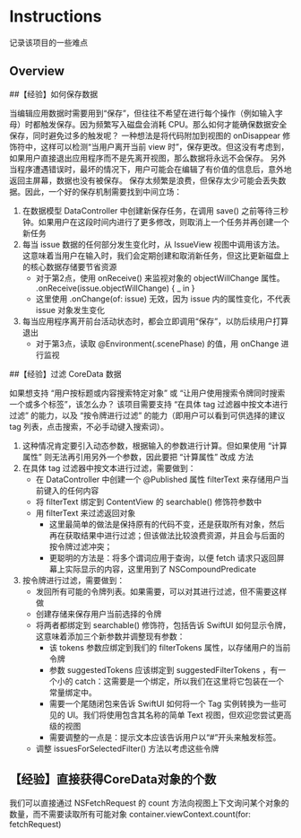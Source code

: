 # Instructions

记录该项目的一些难点





## Overview








##【经验】如何保存数据

当编辑应用数据时需要用到“保存”，但往往不希望在进行每个操作（例如输入字母）时都触发保存。因为频繁写入磁盘会消耗 CPU。那么如何才能确保数据安全保存，同时避免过多的触发呢？
一种想法是将代码附加到视图的 onDisappear 修饰符中，这样可以检测“当用户离开当前 view 时”，保存更改。但这没有考虑到，如果用户直接退出应用程序而不是先离开视图，那么数据将永远不会保存。
另外当程序遭遇错误时，最坏的情况下，用户可能会在编辑了有价值的信息后，意外地返回主屏幕，数据也没有被保存。
保存太频繁是浪费，但保存太少可能会丢失数据。因此，一个好的保存机制需要找到中间立场：

1. 在数据模型 DataController 中创建新保存任务，在调用 save() 之前等待三秒钟。如果用户在这段时间内进行了更多修改，则取消上一个任务并再创建一个新任务
2. 每当 issue 数据的任何部分发生变化时，从 IssueView 视图中调用该方法。这意味着当用户在输入时，我们会定期创建和取消新任务，但这比更新磁盘上的核心数据存储要节省资源
    - 对于第2点，使用 onReceive() 来监视对象的 objectWillChange 属性。 .onReceive(issue.objectWillChange) { _ in }
    - 这里使用 .onChange(of: issue) 无效，因为 issue 内的属性变化，不代表 issue 对象发生变化
3. 每当应用程序离开前台活动状态时，都会立即调用“保存”，以防后续用户打算退出
    - 对于第3点，读取 @Environment(\.scenePhase) 的值，用 onChange 进行监视




##【经验】过滤 CoreData 数据

如果想支持 “用户按标题或内容搜索特定对象” 或 “让用户使用搜索令牌同时搜索一个或多个标签”，该怎么办？
该项目需要支持 “在具体 tag 过滤器中按文本进行过滤” 的能力，以及 “按令牌进行过滤” 的能力（即用户可以看到可供选择的建议 tag 列表，点击搜索，不必手动键入搜索词）。

1. 这种情况肯定要引入动态参数，根据输入的参数进行计算。但如果使用 “计算属性” 则无法再引用另外一个参数，因此要把 “计算属性” 改成 方法
2. 在具体 tag 过滤器中按文本进行过滤，需要做到：
    - 在 DataController 中创建一个 @Published 属性 filterText 来存储用户当前键入的任何内容
    - 将 filterText 绑定到 ContentView 的 searchable() 修饰符参数中
    - 用 filterText 来过滤返回对象
        - 这里最简单的做法是保持原有的代码不变，还是获取所有对象，然后再在获取结果中进行过滤；但该做法比较浪费资源，并且会与后面的按令牌过滤冲突；
        - 更聪明的方法是：将多个谓词应用于查询，以便 fetch 请求只返回屏幕上实际显示的内容，这里用到了 NSCompoundPredicate 
3. 按令牌进行过滤，需要做到：
    - 发回所有可能的令牌列表。如果需要，可以对其进行过滤，但不需要这样做
    - 创建存储来保存用户当前选择的令牌
    - 将两者都绑定到 searchable() 修饰符，包括告诉 SwiftUI 如何显示令牌，这意味着添加三个新参数并调整现有参数：
        - 该 tokens 参数应绑定到我们的 filterTokens 属性，以存储用户的当前令牌
        - 参数 suggestedTokens 应该绑定到 suggestedFilterTokens ，有一个小的 catch：这需要是一个绑定，所以我们在这里将它包装在一个常量绑定中。
        - 需要一个尾随闭包来告诉 SwiftUI 如何将一个 Tag 实例转换为一些可见的 UI。我们将使用包含其名称的简单 Text 视图，但欢迎您尝试更高级的视图
        - 需要调整的一点是：提示文本应该告诉用户以“#”开头来触发标签。
    - 调整 issuesForSelectedFilter() 方法以考虑这些令牌




## 【经验】直接获得CoreData对象的个数

我们可以直接通过 NSFetchRequest 的 count 方法向视图上下文询问某个对象的数量，而不需要读取所有可能对象
container.viewContext.count(for: fetchRequest)
